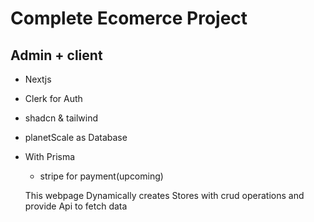 

# Complete Ecomerce Project 
## Admin + client 

* Nextjs
* Clerk for Auth
* shadcn & tailwind
* planetScale as Database 
* With Prisma 
  * stripe for payment(upcoming)







  This webpage Dynamically creates Stores with crud operations and provide Api to fetch data 


